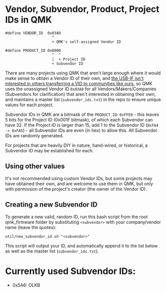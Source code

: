 # Vendor, Subvendor, Product, Project IDs in QMK

    #define VENDOR_ID  0x03A8
                         ^ 
                         + QMK's self-assigned Vendor ID
    
    #define PRODUCT_ID 0x0000
                         ^  ^ 
                         |  + Project ID
                         + Subvendor ID

There are many projects using QMK that aren't large enough where it would make sense to obtain a Vendor ID of their own, and [the USB-IF isn't interested in others transferring a VID to communities like ours](http://www.arachnidlabs.com/blog/2013/10/18/usb-if-no-vid-for-open-source/), so QMK uses the unassigned Vendor ID `0x03A8` for all Vendors/Makers/Companies (Subvendors for clarification) that aren't interested in obtaining their own, and maintains a master list (`subvendor_ids.txt`) in the repo to ensure unique values for each project. 

Subvendor IDs in QMK are a bitmask of the `PRODUCT_ID`: `0xFFE0` - this leaves 5 bits for the Project ID (0x001F bitmask), of which each Subvendor can have 32. If the Project ID is larger than 15, add 1 to the Subvendor ID (`0xFA4 -> 0xFA5`) - all Subvendor IDs are even (in hex) to allow this. All Subvendor IDs are randomly generated.

For projects that are heavily DIY in nature, hand-wired, or historical, a Subvendor ID may be established for each.

## Using other values

It's not recommended using custom Vendor IDs, but some projects may have obtained their own, and are welcome to use them in QMK, but only with permission of the project's creator (the owner of the Vendor ID).

## Creating a new Subvendor ID

To generate a new valid, random ID, run this bash script from the root qmk_firmware folder by substituting `<subvendor>` with your company/vendor name (leave the quotes):

    util/new_subvendor_id.sh "<subvendor>"

This script will output your ID, and automatically append it to the list below as well as the master list (`subvendor_ids.txt`).

# Currently used Subvendor IDs:

 * 0x5A6: OLKB
